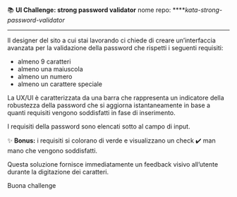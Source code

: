 
📚 **UI Challenge: strong password validator**
nome repo: *****kata-strong-password-validator*
****

Il designer del sito a cui stai lavorando ci chiede di creare un’interfaccia avanzata per la validazione della password che rispetti i seguenti requisiti:

- almeno 9 caratteri
- almeno una maiuscola
- almeno un numero
- almeno un carattere speciale

La UX/UI è caratterizzata da una barra che rappresenta un indicatore della robustezza della password che si aggiorna istantaneamente in base a quanti requisiti vengono soddisfatti in fase di inserimento. 

I requisiti della password sono elencati sotto al campo di input.

✨ **Bonus:** i requisiti si colorano di verde e visualizzano un check ✔️ man mano che vengono soddisfatti.

Questa soluzione fornisce immediatamente un feedback visivo all’utente durante la digitazione dei caratteri.

Buona challenge